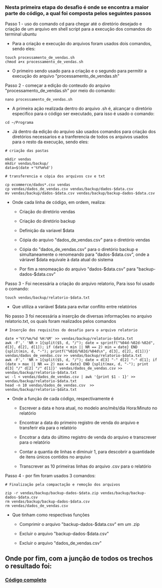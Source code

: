 ### Nesta primeira etapa do desafio é onde se encontra a maior parte do código, a qual foi composta pelos seguintes passos

Passo 1 - uso do comando cd para chegar até o diretório desejado e criação de um arquivo em shell script para a execução dos comandos do terminal ubuntu

 - Para a criação e execução do arquivos foram usados dois comandos, sendo eles:
```
touch processamento_de_vendas.sh
chmod a+x processamento_de_vendas.sh
 ```
 - O primeiro sendo usado para a criação e o segundo para permitir a execução do arquivo "processamento_de_vendas.sh"

Passo 2 - começar a edição do conteudo do arquivo "processamento_de_vendas.sh" por meio do comando:
```
nano processamento_de_vendas.sh
```
 - A primeira ação realizada dentro do arquivo .sh é, alcançar o diretório especifico para o código ser executado, para isso é usado o comando:
```
cd ~/Programa
```
 - Já dentro da edição do arquivo são usados comandos para criação dos diretórios necessarios e a tranferencia de todos os arquivos usados para o resto da execução, sendo eles:
```
# criação das pastas

mkdir vendas
mkdir vendas/backup/
data=$(date +'%Y%m%d')

# transferencia e cópia dos arquivos csv e txt

cp ecommerce/dados*.csv vendas
cp vendas/dados_de_vendas.csv vendas/backup/dados-$data.csv
mv vendas/backup/dados-$data.csv vendas/backup/backup-dados-$data.csv
```
 - Onde cada linha de código, em ordem, realiza:

   - Criação do diretório vendas

   - Criação do diretório backup

   - Definição da variavel $data

   - Cópia do arquivo "dados_de_vendas.csv" para o diretório vendas

   - Cópia do "dados_de_vendas.csv" para o diretório backup e simultaneamente o renomeando para "dados-$data.csv", onde a váriavel $data equivale à data atual do sistema

   - Por fim a renomeação do arquivo "dados-$data.csv" para "backup-dados-$data.csv"
  
Passo 3 - Foi necessária a criação do arquivo relatorio, Para isso foi usado o comando:
```
touch vendas/backup/relatorio-$data.txt
```
 - Que utiliza a variável $data para evitar conflito entre relatórios
 
No passo 3 foi necessária a inserção de diversas informações no arquivo relatorio.txt, os quais foram realizados pelos comandos 
```
# Inserção dos requisitos do desafio para o arquivo relatorio

date +'%Y/%m/%d %H:%M' >> vendas/backup/relatorio-$data.txt
awk -F',' 'NR > 1{split($5, d, "/"); date = sprintf("%04d-%02d-%02d", d[3], d[2], d[1]); if (date < min || NR == 2) min = date} END {split(min, d, "-"); printf("%02d/%02d/%04d\n", d[3], d[2], d[1])}' vendas/dados_de_vendas.csv >> vendas/backup/relatorio-$data.txt
awk -F',' 'NR > 1{split($5, d, "/"); date = d[3] "-" d[2] "-" d[1]; if (date > max || NR == 2) max = date} END {split(max, d, "-"); print d[3] "/" d[2] "/" d[1]}' vendas/dados_de_vendas.csv >> vendas/backup/relatorio-$data.txt
wc -l < vendas/dados_de_vendas.csv | awk '{print $1 - 1}' >> vendas/backup/relatorio-$data.txt
head -n 10 vendas/dados_de_vendas.csv  >> vendas/backup/relatorio-$data.txt
```
 - Onde a função de cada código, respectivamente é

   - Escrever a data e hora atual, no modelo ano/mês/dia Hora:Minuto no relatório

   - Encontrar a data do primeiro registro de venda do arquivo e transferir ela para o relatório

   - Encotrar a data do último registro de venda do arquivo e transcrever para o relatório

   - Contar a quantia de linhas e diminuir 1, para descobrir a quantidade de itens únicos contidos no arquivo

   - Transcrever as 10 primeiras linhas do arquivo .csv para o relatório

Passo 4 - por fim foram usados 3 comandos:
```
# Finalização pela compactação e remoção dos arquivos

zip -r vendas/backup/backup-dados-$data.zip vendas/backup/backup-dados-$data.csv
rm vendas/backup/backup-dados-$data.csv
rm vendas/dados_de_vendas.csv
```
 - Que tinham como respectivas funções

   - Comprimir o arquivo "backup-dados-$data.csv" em um .zip

    - Excluir o arquivo "backup-dados-$data.csv"

    - Excluir o arquivo "dados_de_vendas.csv"
  
## Onde por fim, com a junção de todos os trechos o resultado foi:
### [Código completo](https://github.com/RafaKammler/Compass-UOL/blob/main/Sprint%201/Desafios/Etapa%204/Etapa%204.1/%20processamento_de_vendas.sh)

 



